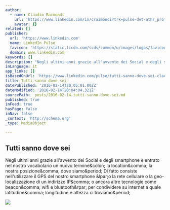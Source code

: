 ```yaml
---
author:
  - name: Claudio Raimondi
    url: 'https://www.linkedin.com/in/craimondi?trk=pulse-det-athr_prof-art_hdr'
    avatar: {}
related: []
publisher:
  url: 'https://www.linkedin.com'
  name: LinkedIn Pulse
  favicon: 'https://static.licdn.com/scds/common/u/images/logos/favicons/v1/favicon.ico'
  domain: www.linkedin.com
keywords: []
description: "Negli ultimi anni grazie all'avvento dei Social e degli smartphone è entrato nel nostro vocabolario un nuovo termine: la location, la nostra posizione, dove siamo. Di fatto consiste nell'utilizzare il GPS del nostro smartphone (o la rete cellulare o la geo-localizzazione di un indirizzo IP, o ancora altre tecnologie come beacon, wifi e bluetooth) per condividere su internet a quale latitudine, longitudine e altezza ci troviamo."
inLanguage: it
app_links: []
isBasedOnUrl: 'https://www.linkedin.com/pulse/tutti-sanno-dove-sei-claudio-raimondi?trk=mp-author-card'
title: Tutti sanno dove sei
datePublished: '2016-02-14T20:05:01.002Z'
dateModified: '2016-02-14T20:04:04.321Z'
sourcePath: _posts/2016-02-14-tutti-sanno-dove-sei.md
published: true
inFeed: true
hasPage: false
inNav: false
_context: 'http://schema.org'
_type: MediaObject

---
```

<article style=""><h1>Tutti sanno dove sei</h1><p>Negli ultimi anni grazie all'avvento dei Social e degli smartphone è entrato nel nostro vocabolario un nuovo termine&amp;colon; la location&amp;comma; la nostra posizione&amp;comma; dove siamo&amp;period; Di fatto consiste nell'utilizzare il GPS del nostro smartphone &amp;lpar;o la rete cellulare o la geo-localizzazione di un indirizzo IP&amp;comma; o ancora altre tecnologie come beacon&amp;comma; wifi e bluetooth&amp;rpar; per condividere su internet a quale latitudine&amp;comma; longitudine e altezza ci troviamo&amp;period;</p><img src="https://media.licdn.com/mpr/mpr/p/2/005/0ad/29b/221934d.jpg" /></article>